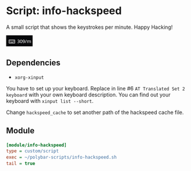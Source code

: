 # Script: info-hackspeed

A small script that shows the keystrokes per minute. Happy Hacking!

![hackspeedinfo-hac](screenshots/1.png)


## Dependencies

* `xorg-xinput`

You have to set up your keyboard. Replace in line #6 `AT Translated Set 2 keyboard` with your own keyboard description. You can find out your keyboard with `xinput list --short`.

Change `hackspeed_cache` to set another path of the hackspeed cache file.


## Module

```ini
[module/info-hackspeed]
type = custom/script
exec = ~/polybar-scripts/info-hackspeed.sh
tail = true
```
